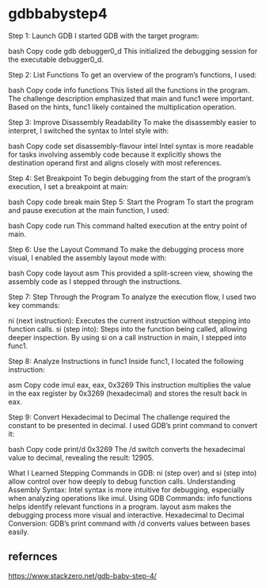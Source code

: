 # gdbbabystep4
Step 1: Launch GDB
I started GDB with the target program:

bash
Copy code
gdb debugger0_d
This initialized the debugging session for the executable debugger0_d.

Step 2: List Functions
To get an overview of the program’s functions, I used:

bash
Copy code
info functions
This listed all the functions in the program. The challenge description emphasized that main and func1 were important. Based on the hints, func1 likely contained the multiplication operation.

Step 3: Improve Disassembly Readability
To make the disassembly easier to interpret, I switched the syntax to Intel style with:

bash
Copy code
set disassembly-flavour intel
Intel syntax is more readable for tasks involving assembly code because it explicitly shows the destination operand first and aligns closely with most references.

Step 4: Set Breakpoint
To begin debugging from the start of the program’s execution, I set a breakpoint at main:

bash
Copy code
break main
Step 5: Start the Program
To start the program and pause execution at the main function, I used:

bash
Copy code
run
This command halted execution at the entry point of main.

Step 6: Use the Layout Command
To make the debugging process more visual, I enabled the assembly layout mode with:

bash
Copy code
layout asm
This provided a split-screen view, showing the assembly code as I stepped through the instructions.

Step 7: Step Through the Program
To analyze the execution flow, I used two key commands:

ni (next instruction): Executes the current instruction without stepping into function calls.
si (step into): Steps into the function being called, allowing deeper inspection.
By using si on a call instruction in main, I stepped into func1.

Step 8: Analyze Instructions in func1
Inside func1, I located the following instruction:

asm
Copy code
imul eax, eax, 0x3269
This instruction multiplies the value in the eax register by 0x3269 (hexadecimal) and stores the result back in eax.

Step 9: Convert Hexadecimal to Decimal
The challenge required the constant to be presented in decimal. I used GDB’s print command to convert it:

bash
Copy code
print/d 0x3269
The /d switch converts the hexadecimal value to decimal, revealing the result: 12905.

What I Learned
Stepping Commands in GDB:
ni (step over) and si (step into) allow control over how deeply to debug function calls.
Understanding Assembly Syntax:
Intel syntax is more intuitive for debugging, especially when analyzing operations like imul.
Using GDB Commands:
info functions helps identify relevant functions in a program.
layout asm makes the debugging process more visual and interactive.
Hexadecimal to Decimal Conversion:
GDB’s print command with /d converts values between bases easily.
## refernces
https://www.stackzero.net/gdb-baby-step-4/
